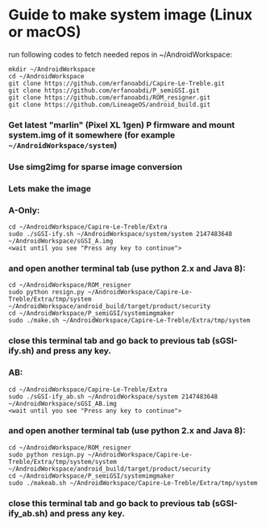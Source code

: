# Guide to make system image (Linux or macOS)
run following codes to fetch needed repos in ~/AndroidWorkspace:
```
mkdir ~/AndroidWorkspace
cd ~/AndroidWorkspace
git clone https://github.com/erfanoabdi/Capire-Le-Treble.git
git clone https://github.com/erfanoabdi/P_semiGSI.git
git clone https://github.com/erfanoabdi/ROM_resigner.git
git clone https://github.com/LineageOS/android_build.git
```
### Get latest "marlin" (Pixel XL 1gen) P firmware and mount system.img of it somewhere (for example `~/AndroidWorkspace/system`)
### Use simg2img for sparse image conversion

### Lets make the image

### A-Only:
```
cd ~/AndroidWorkspace/Capire-Le-Treble/Extra
sudo ./sGSI-ify.sh ~/AndroidWorkspace/system/system 2147483648 ~/AndroidWorkspace/sGSI_A.img
<wait until you see "Press any key to continue">
```
### and open another terminal tab (use python 2.x and Java 8):
```
cd ~/AndroidWorkspace/ROM_resigner
sudo python resign.py ~/AndroidWorkspace/Capire-Le-Treble/Extra/tmp/system ~/AndroidWorkspace/android_build/target/product/security
cd ~/AndroidWorkspace/P_semiGSI/systemimgmaker
sudo ./make.sh ~/AndroidWorkspace/Capire-Le-Treble/Extra/tmp/system
```
### close this terminal tab and go back to previous tab (sGSI-ify.sh) and press any key.

### AB:
```
cd ~/AndroidWorkspace/Capire-Le-Treble/Extra
sudo ./sGSI-ify_ab.sh ~/AndroidWorkspace/system 2147483648 ~/AndroidWorkspace/sGSI_AB.img
<wait until you see "Press any key to continue">
```
### and open another terminal tab (use python 2.x and Java 8):
```
cd ~/AndroidWorkspace/ROM_resigner
sudo python resign.py ~/AndroidWorkspace/Capire-Le-Treble/Extra/tmp/system/system ~/AndroidWorkspace/android_build/target/product/security
cd ~/AndroidWorkspace/P_semiGSI/systemimgmaker
sudo ./makeab.sh ~/AndroidWorkspace/Capire-Le-Treble/Extra/tmp/system
```
### close this terminal tab and go back to previous tab (sGSI-ify_ab.sh) and press any key.
